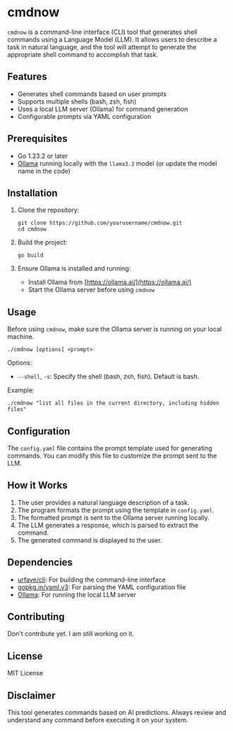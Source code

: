 # cmdnow

`cmdnow` is a command-line interface (CLI) tool that generates shell commands using a Language Model (LLM). It allows users to describe a task in natural language, and the tool will attempt to generate the appropriate shell command to accomplish that task.

## Features

- Generates shell commands based on user prompts
- Supports multiple shells (bash, zsh, fish)
- Uses a local LLM server (Ollama) for command generation
- Configurable prompts via YAML configuration

## Prerequisites

- Go 1.23.2 or later
- [Ollama](https://ollama.ai/) running locally with the `llama3.2` model (or update the model name in the code)

## Installation

1. Clone the repository:
   ```
   git clone https://github.com/yourusername/cmdnow.git
   cd cmdnow
   ```

2. Build the project:
   ```
   go build
   ```

3. Ensure Ollama is installed and running:
   - Install Ollama from [https://ollama.ai/](https://ollama.ai/)
   - Start the Ollama server before using `cmdnow`

## Usage

Before using `cmdnow`, make sure the Ollama server is running on your local machine.

```
./cmdnow [options] <prompt>
```

Options:
- `--shell`, `-s`: Specify the shell (bash, zsh, fish). Default is bash.

Example:
```
./cmdnow "list all files in the current directory, including hidden files"
```

## Configuration

The `config.yaml` file contains the prompt template used for generating commands. You can modify this file to customize the prompt sent to the LLM.

## How it Works

1. The user provides a natural language description of a task.
2. The program formats the prompt using the template in `config.yaml`.
3. The formatted prompt is sent to the Ollama server running locally.
4. The LLM generates a response, which is parsed to extract the command.
5. The generated command is displayed to the user.

## Dependencies

- [urfave/cli](https://github.com/urfave/cli): For building the command-line interface
- [gopkg.in/yaml.v3](https://github.com/go-yaml/yaml): For parsing the YAML configuration file
- [Ollama](https://ollama.ai/): For running the local LLM server

## Contributing

Don't contribute yet. I am still working on it.

## License

MIT License

## Disclaimer

This tool generates commands based on AI predictions. Always review and understand any command before executing it on your system.
